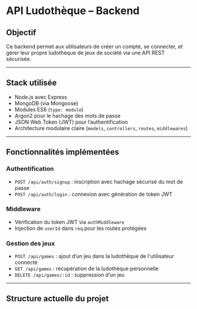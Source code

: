 # API Ludothèque – Backend

## Objectif

Ce backend permet aux utilisateurs de créer un compte, se connecter, et gérer leur propre ludothèque de jeux de société via une API REST sécurisée.

---

## Stack utilisée

- Node.js avec Express
- MongoDB (via Mongoose)
- Modules ES6 (`type: module`)
- Argon2 pour le hachage des mots de passe
- JSON Web Token (JWT) pour l’authentification
- Architecture modulaire claire (`models`, `controllers`, `routes`, `middlewares`)

---

## Fonctionnalités implémentées

### Authentification
- `POST /api/auth/signup` : inscription avec hachage sécurisé du mot de passe
- `POST /api/auth/login` : connexion avec génération de token JWT

### Middleware
- Vérification du token JWT via `authMiddleware`
- Injection de `userId` dans `req` pour les routes protégées

### Gestion des jeux
- `POST /api/games` : ajout d’un jeu dans la ludothèque de l'utilisateur connecté
- `GET /api/games` : récupération de la ludothèque personnelle
- `DELETE /api/games/:id` : suppression d’un jeu

---

## Structure actuelle du projet

